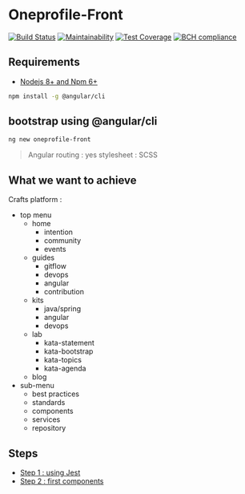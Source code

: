 # Oneprofile-Front

[![Build Status](https://travis-ci.org/newlight77/oneprofile-front.svg?branch=master)](https://travis-ci.org/newlight77/oneprofile-front)
[![Maintainability](https://api.codeclimate.com/v1/badges/14863fb04fa26fb114db/maintainability)](https://codeclimate.com/github/newlight77/oneprofile-front/maintainability)
[![Test Coverage](https://api.codeclimate.com/v1/badges/14863fb04fa26fb114db/test_coverage)](https://codeclimate.com/github/newlight77/oneprofile-front/test_coverage)
[![BCH compliance](https://bettercodehub.com/edge/badge/newlight77/oneprofile-front?branch=master)](https://bettercodehub.com/)

## Requirements

- [Nodejs 8+ and Npm 6+](https://nodejs.org/en/download/)

```sh
npm install -g @angular/cli
```

## bootstrap using @angular/cli

```sh
ng new oneprofile-front
```

> Angular routing : yes
> stylesheet : SCSS

## What we want to achieve

Crafts platform :

- top menu
  - home
    - intention
    - community
    - events
  - guides
    - gitflow
    - devops
    - angular
    - contribution
  - kits
    - java/spring
    - angular
    - devops
  - lab
    - kata-statement
    - kata-bootstrap
    - kata-topics
    - kata-agenda
  - blog
- sub-menu
  - best practices
  - standards
  - components
  - services
  - repository


## Steps

- [Step 1 : using Jest](docs/step-01-jest.md)
- [Step 2 : first components](docs/step-02-first-components.md)
